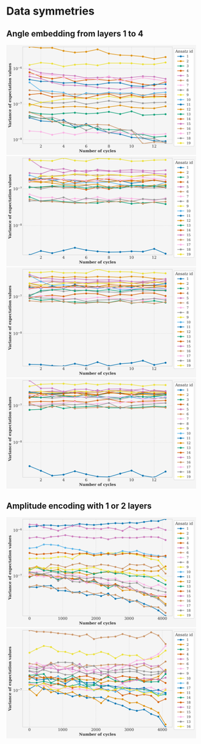 # Data symmetries

## Angle embedding from layers 1 to 4

<img src="visuals/figures/sim_ansatz_plot_angle_embedding_depth_1.png" alt="sim_ansatz_plot_angle_embedding_depth_1" width="500"/>

<img src="visuals/figures/sim_ansatz_plot_angle_embedding_depth_2.png" alt="sim_ansatz_plot_angle_embedding_depth_2" width="500"/>

<img src="visuals/figures/sim_ansatz_plot_angle_embedding_depth_3.png" alt="sim_ansatz_plot_angle_embedding_depth_3" width="500"/>

<img src="visuals/figures/sim_ansatz_plot_angle_embedding_depth_4.png" alt="sim_ansatz_plot_angle_embedding_depth_4" width="500"/>

## Amplitude encoding with 1 or 2 layers

<img src="visuals/figures/sim_ansatz_plot_amplitude_embedding_depth_1.png" alt="sim_ansatz_plot_amplitude_embedding_depth_1" width="500"/>

<img src="visuals/figures/sim_ansatz_plot_amplitude_embedding_depth_2.png" alt="sim_ansatz_plot_amplitude_embedding_depth_2" width="500"/>